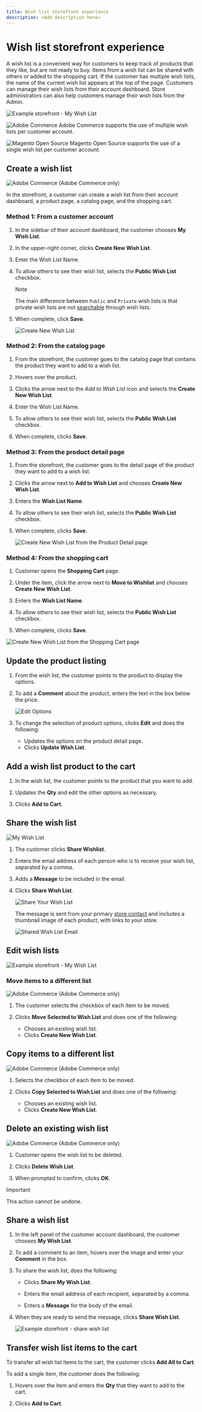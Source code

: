 ```yaml
---
title: Wish list storefront experience
description: <Add description here>
---
```

# Wish list storefront experience

A wish list is a convenient way for customers to keep track of products that they like, but are not ready to buy. Items from a wish list can be shared with others or added to the shopping cart. If the customer has multiple wish lists, the name of the current wish list appears at the top of the page. Customers can manage their wish lists from their account dashboard. Store administrators can also help customers manage their wish lists from the Admin.

![Example storefront - My Wish List](./assets/storefront-my-wishlist.png)<!-- zoom -->

![Adobe Commerce](../assets/adobe-logo.svg) Adobe Commerce supports the use of multiple wish lists per customer account.

![Magento Open Source](../assets/open-source.svg) Magento Open Source supports the use of a single wish list per customer account.

## Create a wish list

![Adobe Commerce](../assets/adobe-logo.svg) (Adobe Commerce only)

In the storefront, a customer can create a wish list from their account dashboard, a product page, a catalog page, and the shopping cart.

### Method 1: From a customer account

1. In the sidebar of their account dashboard, the customer chooses **My Wish List**.

1. In the upper-right corner, clicks **Create New Wish List**.

1. Enter the Wish List Name.

1. To allow others to see their wish list, selects the **Public Wish List** checkbox.

   >[!NOTE]
   >
   >The main difference between `Public` and `Private` wish lists is that private wish lists are not [searchable](wishlist-configuration.md#add-wish-list-search) through wish lists.

1. When complete, click **Save**.

   ![Create New Wish List](./assets/account-dashboard-wishlist-create-new.png)<!-- zoom -->

### Method 2: From the catalog page

1. From the storefront, the customer goes to the catalog page that contains the product they want to add to a wish list.

1. Hovers over the product.

1. Clicks the arrow next to the _Add to Wish List_ icon and selects the **Create New Wish List**.

1. Enter the Wish List Name.

1. To allow others to see their wish list, selects the **Public Wish List** checkbox.

1. When complete, clicks **Save**.

### Method 3: From the product detail page

1. From the storefront, the customer goes to the detail page of the product they want to add to a wish list.

1. Clicks the arrow next to **Add to Wish List** and chooses **Create New Wish List**.

1. Enters the **Wish List Name**.

1. To allow others to see their wish list, selects the **Public Wish List** checkbox.

1. When complete, clicks **Save**.

   ![Create New Wish List from the Product Detail page](./assets/account-dashboard-wishlist-create-from-pdp.png)<!-- zoom -->

### Method 4: From the shopping cart

1. Customer opens the **Shopping Cart** page.

1. Under the item, click the arrow next to **Move to Wishlist** and chooses **Create New Wish List**.

1. Enters the **Wish List Name**.

1. To allow others to see their wish list, selects the **Public Wish List** checkbox.

1. When complete, clicks **Save**.

![Create New Wish List from the Shopping Cart page](./assets/account-dashboard-wishlist-create-from-cart.png)<!-- zoom -->

## Update the product listing

1. From the wish list, the customer points to the product to display the options.

1. To add a **Comment** about the product, enters the text in the box below the price.

    ![Edit Options](./assets/account-dashboard-wishlist-edit-options.png)<!-- zoom -->

1. To change the selection of product options, clicks **Edit** and does the following:

    - Updates the options on the product detail page.
    - Clicks **Update Wish List**.

## Add a wish list product to the cart

1. In the wish list, the customer points to the product that you want to add.

1. Updates the **Qty** and edit the other options as necessary.

1. Clicks **Add to Cart**.

## Share the wish list

![My Wish List](./assets/account-dashboard-wishlist.png)<!-- zoom -->

1. The customer clicks **Share Wishlist**.

1. Enters the email address of each person who is to receive your wish list, separated by a comma.

1. Adds a **Message** to be included in the email.

1. Clicks **Share Wish List**.

   ![Share Your Wish List](./assets/account-dashboard-wishlist-sharing.png)<!-- zoom -->

   The message is sent from your primary [store contact](https://docs.magento.com/user-guide/stores/store-email-addresses.html) and includes a thumbnail image of each product, with links to your store.

   ![Shared Wish List Email](./assets/account-dashboard-wishlist-sharing-email.png)<!-- zoom -->

## Edit wish lists

![Example storefront - My Wish List](./assets/storefront-customer-wishlist-edit.png)<!-- zoom -->

### Move items to a different list

![Adobe Commerce](../assets/adobe-logo.svg) (Adobe Commerce only)

1. The customer selects the checkbox of each item to be moved.

1. Clicks **Move Selected to Wish List** and does one of the following:

    - Chooses an existing wish list.
    - Clicks **Create New Wish List**.

## Copy items to a different list

![Adobe Commerce](../assets/adobe-logo.svg) (Adobe Commerce only)

1. Selects the checkbox of each item to be moved.

1. Clicks **Copy Selected to Wish List** and does one of the following:

    - Chooses an existing wish list.
    - Clicks **Create New Wish List**.

## Delete an existing wish list

![Adobe Commerce](../assets/adobe-logo.svg) (Adobe Commerce only)

1. Customer opens the wish list to be deleted.

1. Clicks **Delete Wish List**.

1. When prompted to confirm, clicks **OK**.

>[!IMPORTANT]
>
>This action cannot be undone.

## Share a wish list

1. In the left panel of the customer account dashboard, the customer chooses **My Wish List**.

1. To add a comment to an item, hovers over the image and enter your **Comment** in the box.

1. To share the wish list, does the following:

   - Clicks **Share My Wish List**.

   - Enters the email address of each recipient, separated by a comma.

   - Enters a **Message** for the body of the email.

1. When they are ready to send the message, clicks **Share Wish List**.

   ![Example storefront - share wish list](./assets/storefront-wishlist-sharing.png)<!-- zoom -->

## Transfer wish list items to the cart

To transfer all wish list items to the cart, the customer clicks **Add All to Cart**.

To add a single item, the customer does the following:

1. Hovers over the item and enters the **Qty** that they want to add to the cart.

1. Clicks **Add to Cart**.
